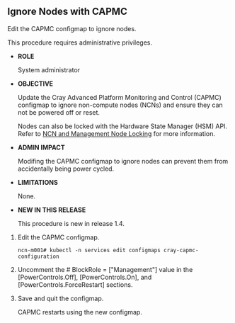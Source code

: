 

## Ignore Nodes with CAPMC

Edit the CAPMC configmap to ignore nodes.

This procedure requires administrative privileges.

-   **ROLE**

    System administrator

-   **OBJECTIVE**

    Update the Cray Advanced Platform Monitoring and Control \(CAPMC\) configmap to ignore non-compute nodes \(NCNs\) and ensure they can not be powered off or reset.

    Nodes can also be locked with the Hardware State Manager \(HSM\) API. Refer to [NCN and Management Node Locking](NCN_and_Management_Node_Locking.md) for more information.

-   **ADMIN IMPACT**

    Modifing the CAPMC configmap to ignore nodes can prevent them from accidentally being power cycled.

-   **LIMITATIONS**

    None.

-   **NEW IN THIS RELEASE**

    This procedure is new in release 1.4.

1.  Edit the CAPMC configmap.

    ```screen
    ncn-m001# kubectl -n services edit configmaps cray-capmc-configuration
    ```
    
2.  Uncomment the \# BlockRole = \["Management"\] value in the \[PowerControls.Off\], \[PowerControls.On\], and \[PowerControls.ForceRestart\] sections.

3.  Save and quit the configmap.

    CAPMC restarts using the new configmap.

